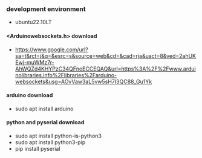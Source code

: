 ### development environment
- ubuntu22.10LT

#### <Arduinowebsockets.h> download
- https://www.google.com/url?sa=t&rct=j&q=&esrc=s&source=web&cd=&cad=rja&uact=8&ved=2ahUKEwj-muWMz7r-AhWQZd4KHYPzC34QFnoECCEQAQ&url=https%3A%2F%2Fwww.arduinolibraries.info%2Flibraries%2Farduino-websockets&usg=AOvVaw3aL5vw5sH7I3QC88_Gu1Yk

#### arduino download
- sudo apt install arduino

#### python and pyserial download
- sudo apt install python-is-python3
- sudo apt install python3-pip
- pip install pyserial
